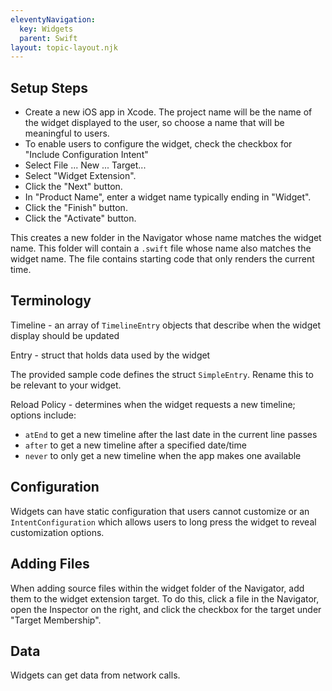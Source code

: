 ```yaml
---
eleventyNavigation:
  key: Widgets
  parent: Swift
layout: topic-layout.njk
---
```


## Setup Steps

- Create a new iOS app in Xcode.
  The project name will be the name of the widget displayed to the user,
  so choose a name that will be meaningful to users.
- To enable users to configure the widget, check the checkbox for
  "Include Configuration Intent"
- Select File ... New ... Target...
- Select "Widget Extension".
- Click the "Next" button.
- In "Product Name", enter a widget name typically ending in "Widget".
- Click the "Finish" button.
- Click the "Activate" button.

This creates a new folder in the Navigator
whose name matches the widget name.
This folder will contain a `.swift` file
whose name also matches the widget name.
The file contains starting code that only renders the current time.

## Terminology

Timeline - an array of `TimelineEntry` objects that describe
when the widget display should be updated

Entry - struct that holds data used by the widget

The provided sample code defines the struct `SimpleEntry`.
Rename this to be relevant to your widget.

Reload Policy - determines when the widget requests a new timeline;
options include:

- `atEnd` to get a new timeline after the last date in the current line passes
- `after` to get a new timeline after a specified date/time
- `never` to only get a new timeline when the app makes one available

## Configuration

Widgets can have static configuration that users cannot customize
or an `IntentConfiguration` which allows users to long press the widget
to reveal customization options.

## Adding Files

When adding source files within the widget folder of the Navigator,
add them to the widget extension target.
To do this, click a file in the Navigator, open the Inspector on the right,
and click the checkbox for the target under "Target Membership".

## Data

Widgets can get data from network calls.
